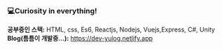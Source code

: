 ### 💻Curiosity in everything!

**공부중인 스택:** HTML, css, Es6, Reactjs, Nodejs, Vuejs,Express, C#, Unity
</br>
**Blog(틈틈이 개발중...):** https://dev-yulog.netlify.app
